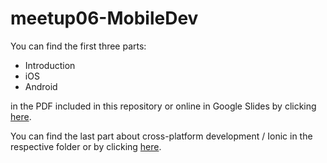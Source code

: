 # meetup06-MobileDev

You can find the first three parts:

* Introduction
* iOS
* Android

in the PDF included in this repository or online in Google Slides
by clicking [here](https://docs.google.com/presentation/d/1Fj9IgYXpaSQmiiysQXeRvF_z-L8wLCYzsj-6nwXa9qk/edit?usp=sharing).

You can find the last part about cross-platform development / Ionic in the respective
folder or by clicking [here](https://meetup06-x-platform-mobile.herokuapp.com).
